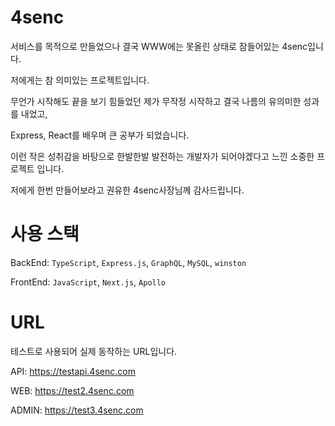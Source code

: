 # 4senc
서비스를 목적으로 만들었으나 결국 WWW에는 못올린 상태로 잠들어있는 4senc입니다.

저에게는 참 의미있는 프로젝트입니다.

무언가 시작해도 끝을 보기 힘들었던 제가 무작정 시작하고 결국 나름의 유의미한 성과를 내었고,

Express, React를 배우며 큰 공부가 되었습니다.

이런 작은 성취감을 바탕으로 한발한발 발전하는 개발자가 되어야겠다고 느낀 소중한 프로젝트 입니다.

저에게 한번 만들어보라고 권유한 4senc사장님께 감사드립니다.

# 사용 스택

BackEnd: `TypeScript`, `Express.js`, `GraphQL`, `MySQL`, `winston`

FrontEnd: `JavaScript`, `Next.js`, `Apollo`

# URL
테스트로 사용되어 실제 동작하는 URL입니다.

API: https://testapi.4senc.com

WEB: https://test2.4senc.com

ADMIN: https://test3.4senc.com
